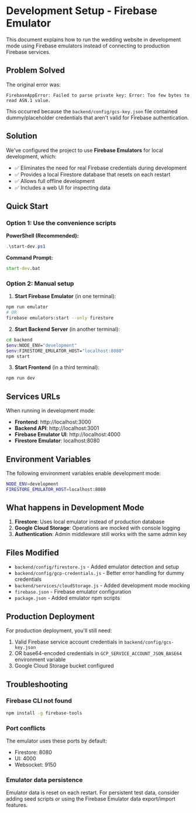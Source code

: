 # Development Setup - Firebase Emulator

This document explains how to run the wedding website in development mode using Firebase emulators instead of connecting to production Firebase services.

## Problem Solved

The original error was:

```
FirebaseAppError: Failed to parse private key: Error: Too few bytes to read ASN.1 value.
```

This occurred because the `backend/config/gcs-key.json` file contained dummy/placeholder credentials that aren't valid for Firebase authentication.

## Solution

We've configured the project to use **Firebase Emulators** for local development, which:

- ✅ Eliminates the need for real Firebase credentials during development
- ✅ Provides a local Firestore database that resets on each restart
- ✅ Allows full offline development
- ✅ Includes a web UI for inspecting data

## Quick Start

### Option 1: Use the convenience scripts

**PowerShell (Recommended):**

```powershell
.\start-dev.ps1
```

**Command Prompt:**

```cmd
start-dev.bat
```

### Option 2: Manual setup

1. **Start Firebase Emulator** (in one terminal):

```bash
npm run emulator
# OR
firebase emulators:start --only firestore
```

2. **Start Backend Server** (in another terminal):

```bash
cd backend
$env:NODE_ENV="development"
$env:FIRESTORE_EMULATOR_HOST="localhost:8080"
npm start
```

3. **Start Frontend** (in a third terminal):

```bash
npm run dev
```

## Services URLs

When running in development mode:

- **Frontend**: http://localhost:3000
- **Backend API**: http://localhost:3001
- **Firebase Emulator UI**: http://localhost:4000
- **Firestore Emulator**: localhost:8080

## Environment Variables

The following environment variables enable development mode:

```bash
NODE_ENV=development
FIRESTORE_EMULATOR_HOST=localhost:8080
```

## What happens in Development Mode

1. **Firestore**: Uses local emulator instead of production database
2. **Google Cloud Storage**: Operations are mocked with console logging
3. **Authentication**: Admin middleware still works with the same admin key

## Files Modified

- `backend/config/firestore.js` - Added emulator detection and setup
- `backend/config/gcp-credentials.js` - Better error handling for dummy credentials
- `backend/services/cloudStorage.js` - Added development mode mocking
- `firebase.json` - Firebase emulator configuration
- `package.json` - Added emulator npm scripts

## Production Deployment

For production deployment, you'll still need:

1. Valid Firebase service account credentials in `backend/config/gcs-key.json`
2. OR base64-encoded credentials in `GCP_SERVICE_ACCOUNT_JSON_BASE64` environment variable
3. Google Cloud Storage bucket configured

## Troubleshooting

### Firebase CLI not found

```bash
npm install -g firebase-tools
```

### Port conflicts

The emulator uses these ports by default:

- Firestore: 8080
- UI: 4000
- Websocket: 9150

### Emulator data persistence

Emulator data is reset on each restart. For persistent test data, consider adding seed scripts or using the Firebase Emulator data export/import features.
